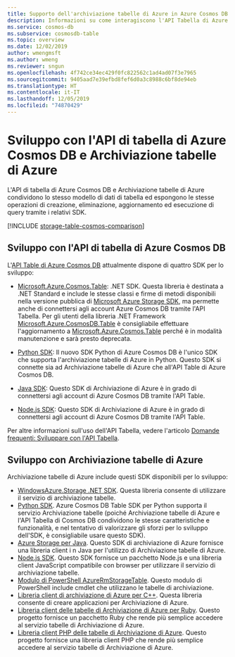 ```yaml
---
title: Supporto dell'archiviazione tabelle di Azure in Azure Cosmos DB
description: Informazioni su come interagiscono l'API Tabella di Azure Cosmos DB e le tabelle di archiviazione di Azure tramite la condivisione dello stesso modello di dati della tabella e delle operazioni
ms.service: cosmos-db
ms.subservice: cosmosdb-table
ms.topic: overview
ms.date: 12/02/2019
author: wmengmsft
ms.author: wmeng
ms.reviewer: sngun
ms.openlocfilehash: 4f742ce34ec429f0fc822562c1ad4ad07f3e7965
ms.sourcegitcommit: 9405aad7e39efbd8fef6d0a3c8988c6bf8de94eb
ms.translationtype: HT
ms.contentlocale: it-IT
ms.lasthandoff: 12/05/2019
ms.locfileid: "74870429"
---
```

# <a name="developing-with-azure-cosmos-db-table-api-and-azure-table-storage"></a>Sviluppo con l'API di tabella di Azure Cosmos DB e Archiviazione tabelle di Azure

L'API di tabella di Azure Cosmos DB e Archiviazione tabelle di Azure condividono lo stesso modello di dati di tabella ed espongono le stesse operazioni di creazione, eliminazione, aggiornamento ed esecuzione di query tramite i relativi SDK.

[!INCLUDE [storage-table-cosmos-comparison](../../includes/storage-table-cosmos-comparison.md)]

## <a name="developing-with-the-azure-cosmos-db-table-api"></a>Sviluppo con l'API di tabella di Azure Cosmos DB

L'[API Table di Azure Cosmos DB](table-introduction.md) attualmente dispone di quattro SDK per lo sviluppo: 

* [Microsoft.Azure.Cosmos.Table](https://www.nuget.org/packages/Microsoft.Azure.Cosmos.Table): .NET SDK. Questa libreria è destinata a .NET Standard e include le stesse classi e firme di metodi disponibili nella versione pubblica di [Microsoft Azure Storage SDK](https://www.nuget.org/packages/WindowsAzure.Storage), ma permette anche di connettersi agli account Azure Cosmos DB tramite l'API Tabella. Per gli utenti della libreria .NET Framework [Microsoft.Azure.CosmosDB.Table](https://www.nuget.org/packages/Microsoft.Azure.CosmosDB.Table/) è consigliabile effettuare l'aggiornamento a [Microsoft.Azure.Cosmos.Table](https://www.nuget.org/packages/Microsoft.Azure.Cosmos.Table) perché è in modalità manutenzione e sarà presto deprecata.

* [Python SDK](table-sdk-python.md): Il nuovo SDK Python di Azure Cosmos DB è l'unico SDK che supporta l'archiviazione tabelle di Azure in Python. Questo SDK si connette sia ad Archiviazione tabelle di Azure che all'API Table di Azure Cosmos DB.

* [Java SDK](table-sdk-java.md): Questo SDK di Archiviazione di Azure è in grado di connettersi agli account di Azure Cosmos DB tramite l'API Table.

* [Node.js SDK](table-sdk-nodejs.md): Questo SDK di Archiviazione di Azure è in grado di connettersi agli account di Azure Cosmos DB tramite l'API Table.


Per altre informazioni sull'uso dell'API Tabella, vedere l'articolo [Domande frequenti: Sviluppare con l'API Tabella](faq.md#table).

## <a name="developing-with-azure-table-storage"></a>Sviluppo con Archiviazione tabelle di Azure

Archiviazione tabelle di Azure include questi SDK disponibili per lo sviluppo:

- [WindowsAzure.Storage .NET SDK](https://www.nuget.org/packages/WindowsAzure.Storage/). Questa libreria consente di utilizzare il servizio di archiviazione tabelle.
- [Python SDK](https://github.com/Azure/azure-cosmos-table-python). Azure Cosmos DB Table SDK per Python supporta il servizio Archiviazione tabelle (poiché Archiviazione tabelle di Azure e l'API Tabella di Cosmos DB condividono le stesse caratteristiche e funzionalità, e nel tentativo di valorizzare gli sforzi per lo sviluppo dell'SDK, è consigliabile usare questo SDK).
- [Azure Storage per Java](https://github.com/azure/azure-storage-java). Questo SDK di archiviazione di Azure fornisce una libreria client i n Java per l'utilizzo di Archiviazione tabelle di Azure.
- [Node.js SDK](https://github.com/Azure/azure-storage-node). Questo SDK fornisce un pacchetto Node.js e una libreria client JavaScript compatibile con browser per utilizzare il servizio di archiviazione tabelle.
- [Modulo di PowerShell AzureRmStorageTable](https://www.powershellgallery.com/packages/AzureRmStorageTable). Questo modulo di PowerShell include cmdlet che utilizzano le tabelle di archiviazione.
- [Libreria client di archiviazione di Azure per C++](https://github.com/Azure/azure-storage-cpp/). Questa libreria consente di creare applicazioni per Archiviazione di Azure.
- [Libreria client delle tabelle di Archiviazione di Azure per Ruby](https://github.com/azure/azure-storage-ruby/tree/master/table). Questo progetto fornisce un pacchetto Ruby che rende più semplice accedere al servizio tabelle di Archiviazione di Azure.
- [Libreria client PHP delle tabelle di Archiviazione di Azure](https://github.com/Azure/azure-storage-php/tree/master/azure-storage-table). Questo progetto fornisce una libreria client PHP che rende più semplice accedere al servizio tabelle di Archiviazione di Azure.


   





